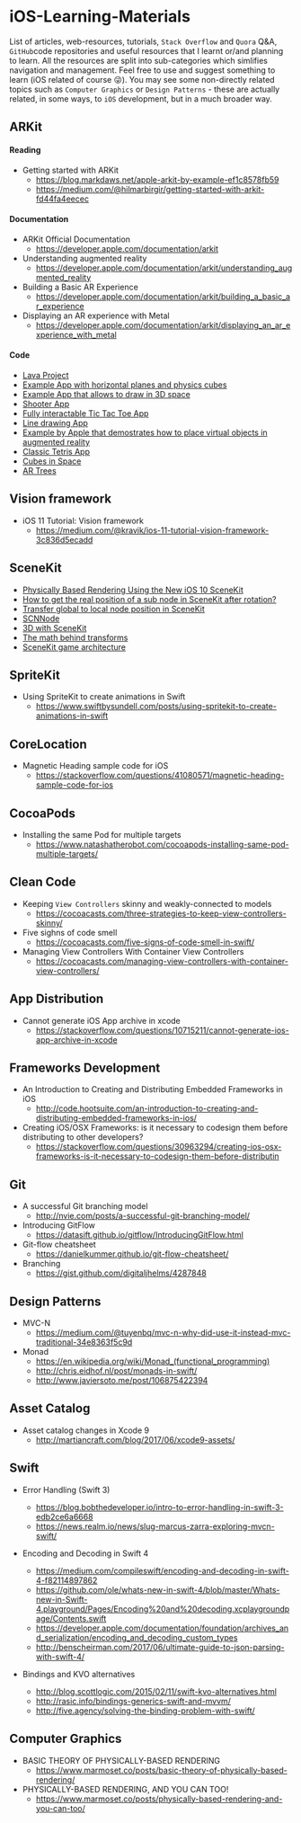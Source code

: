# iOS-Learning-Materials
List of articles, web-resources, tutorials, `Stack Overflow` and `Quora` Q&A, `GitHub`code repositories and useful resources that I learnt or/and planning to learn. All the resources are split into sub-categories which simlifies navigation and management. Feel free to use and suggest something to learn (iOS related of course 😜). You may see some non-directly related topics such as `Computer Graphics` or `Design Patterns` - these are actually related, in some ways, to `iOS` development, but in a much broader way.

## ARKit

#### Reading 
- Getting started with ARKit
  - https://blog.markdaws.net/apple-arkit-by-example-ef1c8578fb59
  - https://medium.com/@hilmarbirgir/getting-started-with-arkit-fd44fa4eecec

#### Documentation 
- ARKit Official Documentation 
  - https://developer.apple.com/documentation/arkit
- Understanding augmented reality 
  - https://developer.apple.com/documentation/arkit/understanding_augmented_reality
- Building a Basic AR Experience
  - https://developer.apple.com/documentation/arkit/building_a_basic_ar_experience
- Displaying an AR experience with Metal
  - https://developer.apple.com/documentation/arkit/displaying_an_ar_experience_with_metal

#### Code 
- [Lava Project](https://github.com/arirawr/ARKit-FloorIsLava)
- [Example App with horizontal planes and physics cubes](https://github.com/markdaws/arkit-by-example)
- [Example App that allows to draw in 3D space](https://github.com/laanlabs/ARBrush)
- [Shooter App](https://github.com/farice/ARShooter)
- [Fully interactable Tic Tac Toe App](https://github.com/bjarnel/arkit-tictactoe)
- [Line drawing App](https://github.com/lapfelix/ARKit-line-drawing)
- [Example by Apple that demostrates how to place virtual objects in augmented reality](https://github.com/gao0122/ARKit-Example-by-Apple)
- [Classic Tetris App](https://github.com/exyte/ARTetris)
- [Cubes in Space](https://github.com/RPasecky/CubesInSpace)
- [AR Trees](https://github.com/jquave/ARTrees)

## Vision framework
- iOS 11 Tutorial: Vision framework
  - https://medium.com/@kravik/ios-11-tutorial-vision-framework-3c836d5ecadd

## SceneKit
- [Physically Based Rendering Using the New iOS 10 SceneKit](https://medium.com/@avihay/amazing-physically-based-rendering-using-the-new-ios-10-scenekit-2489e43f7021)
- [How to get the real position of a sub node in SceneKit after rotation?](https://stackoverflow.com/questions/26785453/how-to-get-the-real-position-of-a-sub-node-in-scenekit-after-rotation)
- [Transfer global to local node position in SceneKit](https://stackoverflow.com/questions/28064427/transfer-global-to-local-node-position-in-scenekit)
- [SCNNode](https://developer.apple.com/documentation/scenekit/scnnode#//apple_ref/occ/instm/SCNNode/convertPosition:toNode:)
- [3D with SceneKit](http://ronnqvi.st/3d-with-scenekit/)
- [The math behind transforms](http://ronnqvi.st/the-math-behind-transforms/)
- [SceneKit game architecture](https://stackoverflow.com/questions/43081988/scenekit-game-architecture)


## SpriteKit
- Using SpriteKit to create animations in Swift
  - https://www.swiftbysundell.com/posts/using-spritekit-to-create-animations-in-swift

## CoreLocation 
- Magnetic Heading sample code for iOS
  - https://stackoverflow.com/questions/41080571/magnetic-heading-sample-code-for-ios


## CocoaPods
- Installing the same Pod for multiple targets
  - https://www.natashatherobot.com/cocoapods-installing-same-pod-multiple-targets/

## Clean Code
- Keeping `View Controllers` skinny and weakly-connected to models
  - https://cocoacasts.com/three-strategies-to-keep-view-controllers-skinny/
- Five sighns of code smell
  - https://cocoacasts.com/five-signs-of-code-smell-in-swift/
- Managing View Controllers With Container View Controllers
  - https://cocoacasts.com/managing-view-controllers-with-container-view-controllers/

## App Distribution 
- Cannot generate iOS App archive in xcode
  - https://stackoverflow.com/questions/10715211/cannot-generate-ios-app-archive-in-xcode

## Frameworks Development 
- An Introduction to Creating and Distributing Embedded Frameworks in iOS
  - http://code.hootsuite.com/an-introduction-to-creating-and-distributing-embedded-frameworks-in-ios/
- Creating iOS/OSX Frameworks: is it necessary to codesign them before distributing to other developers?
  - https://stackoverflow.com/questions/30963294/creating-ios-osx-frameworks-is-it-necessary-to-codesign-them-before-distributin

## Git
- A successful Git branching model
  - http://nvie.com/posts/a-successful-git-branching-model/  
- Introducing GitFlow
  - https://datasift.github.io/gitflow/IntroducingGitFlow.html
- Git-flow cheatsheet
  - https://danielkummer.github.io/git-flow-cheatsheet/ 
- Branching
  - https://gist.github.com/digitaljhelms/4287848

## Design Patterns 
- MVC-N
  - https://medium.com/@tuyenbq/mvc-n-why-did-use-it-instead-mvc-traditional-34e8363f5c9d
- Monad
  - https://en.wikipedia.org/wiki/Monad_(functional_programming)
  - http://chris.eidhof.nl/post/monads-in-swift/
  - http://www.javiersoto.me/post/106875422394

## Asset Catalog
- Asset catalog changes in Xcode 9
  - http://martiancraft.com/blog/2017/06/xcode9-assets/


## Swift 
- Error Handling (Swift 3)
  - https://blog.bobthedeveloper.io/intro-to-error-handling-in-swift-3-edb2ce6a6668
  - https://news.realm.io/news/slug-marcus-zarra-exploring-mvcn-swift/
- Encoding and Decoding in Swift 4
  - https://medium.com/compileswift/encoding-and-decoding-in-swift-4-f82114897862
  - https://github.com/ole/whats-new-in-swift-4/blob/master/Whats-new-in-Swift-4.playground/Pages/Encoding%20and%20decoding.xcplaygroundpage/Contents.swift
  - https://developer.apple.com/documentation/foundation/archives_and_serialization/encoding_and_decoding_custom_types
  - http://benscheirman.com/2017/06/ultimate-guide-to-json-parsing-with-swift-4/

- Bindings and KVO alternatives
  - http://blog.scottlogic.com/2015/02/11/swift-kvo-alternatives.html
  - http://rasic.info/bindings-generics-swift-and-mvvm/
  - http://five.agency/solving-the-binding-problem-with-swift/

## Computer Graphics 
- BASIC THEORY OF PHYSICALLY-BASED RENDERING
  - https://www.marmoset.co/posts/basic-theory-of-physically-based-rendering/
- PHYSICALLY-BASED RENDERING, AND YOU CAN TOO!
  - https://www.marmoset.co/posts/physically-based-rendering-and-you-can-too/

